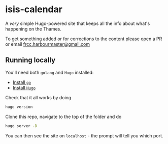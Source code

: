 # isis-calendar

A _very_ simple Hugo-powered site that keeps all the info about what's happening on the Thames. 

To get something added or for corrections to the content please open a PR or email frcc.harbourmaster@gmail.com

## Running locally

You'll need both `golang` and `Hugo` installed:

* [Install `go`](https://golang.org/)
* [Install `Hugo`](https://gohugo.io/)

Check that it all works by doing 
```bash
hugo version
```

Clone this repo, navigate to the top of the folder and do
```bash
hugo server -D
```
You can then see the site on `localhost` - the prompt will tell you which port. 

